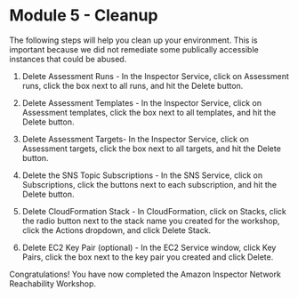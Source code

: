 Module 5 - Cleanup
==================

The following steps will help you clean up your environment. This is important because we did not remediate some publically accessible instances that could be abused.

1.  Delete Assessment Runs - In the Inspector Service, click on Assessment runs, click the box next to all runs, and hit the Delete button.

2.  Delete Assessment Templates - In the Inspector Service, click on Assessment templates, click the box next to all templates, and hit the Delete button.

3.  Delete Assessment Targets- In the Inspector Service, click on Assessment targets, click the box next to all targets, and hit the Delete button.

4.	Delete the SNS Topic Subscriptions - In the SNS Service, click on Subscriptions, click the buttons next to each subscription, and hit the Delete button.

5.  Delete CloudFormation Stack - In CloudFormation, click on Stacks, click the radio button next to the stack name you created for the workshop, click the Actions dropdown, and click Delete Stack.

6.  Delete EC2 Key Pair (optional) - In the EC2 Service window, click Key Pairs, click the box next to the key pair you created and click Delete.

Congratulations! You have now completed the Amazon Inspector Network Reachability Workshop.